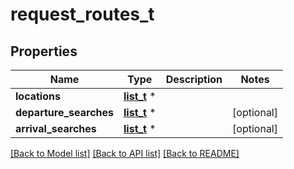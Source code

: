 # request_routes_t

## Properties
Name | Type | Description | Notes
------------ | ------------- | ------------- | -------------
**locations** | [**list_t**](request_location.md) \* |  | 
**departure_searches** | [**list_t**](request_routes_departure_search.md) \* |  | [optional] 
**arrival_searches** | [**list_t**](request_routes_arrival_search.md) \* |  | [optional] 

[[Back to Model list]](../README.md#documentation-for-models) [[Back to API list]](../README.md#documentation-for-api-endpoints) [[Back to README]](../README.md)


